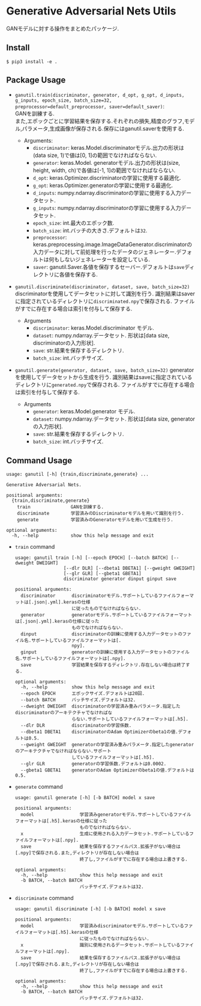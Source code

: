 # Generative Adversarial Nets Utils

GANモデルに対する操作をまとめたパッケージ.

## Install
```
$ pip3 install -e .
```

## Package Usage
* `ganutil.train(discriminator, generator, d_opt, g_opt, d_inputs, g_inputs, epoch_size, batch_size=32, preprocessor=default_preprocessor, saver=default_saver)`:  
    GANを訓練する.  
    また,エポックごとに学習結果を保存する.それぞれの損失,精度のグラフ,モデル,パラメータ,生成画像が保存される.保存にはganutil.saverを使用する.  
    * Arguments:  
        - `discriminator`: keras.Model.discriminatorモデル.出力の形状は(data size, 1)で値は[0, 1]の範囲でなければならない.
        - `generator`: keras.Model. generatorモデル.出力の形状は(size, height, width, ch)で各値は[-1, 1]の範囲でなければならない.
        - `d_opt`: keras.Optimizer.discriminatorの学習に使用する最適化.
        - `g_opt`: keras.Optimizer.generatorの学習に使用する最適化.
        - `d_inputs`: numpy.ndarray.discriminatorの学習に使用する入力データセット.
        - `g_inputs`: numpy.ndarray.discriminatorの学習に使用する入力データセット.
        - `epoch_size`: int.最大のエポック数.
        - `batch_size`: int.バッチの大きさ.デフォルトは`32`.
        - `preprocessor`: keras.preprocessing.image.ImageDataGenerator.discriminatorの入力データに対して前処理を行ったデータのジェネレーター.デフォルトは何もしないジェネレーターを設定している.
        - `saver`: ganutil.Saver.各値を保存するセーバー.デフォルトは`save`ディレクトリに各値を保存する.  

* `ganutil.discriminate(discriminator, dataset, save, batch_size=32)`  
    discriminatorを使用してデータセットに対して識別を行う.
    識別結果はsaverに指定されているディレクトリに`discriminated.npy`で保存される.
    ファイルがすでに存在する場合は索引を付与して保存する.

    * Arguments
        - `discriminator`: keras.Model.discriminator モデル.
        - `dataset`: numpy.ndarray.データセット. 形状は[data size, discriminatorの入力形状].
        - `save`: str.結果を保存するディレクトリ.
        - `batch_size`: int.バッチサイズ.


* `ganutil.generate(generator, dataset, save, batch_size=32)`
    generatorを使用してデータセットから生成を行う.
    識別結果はsaveに指定されているディレクトリに`generated.npy`で保存される.
    ファイルがすでに存在する場合は索引を付与して保存する.

    * Arguments
        - `generator`: keras.Model.generator モデル.
        - `dataset`: numpy.ndarray.データセット. 形状は[data size, generatorの入力形状].
        - `save`: str.結果を保存するディレクトリ.
        - `batch_size`: int.バッチサイズ.


## Command Usage
```
usage: ganutil [-h] {train,discriminate,generate} ...

Generative Adversarial Nets.

positional arguments:
  {train,discriminate,generate}
    train               GANを訓練する.
    discriminate        学習済みのDiscriminatorモデルを用いて識別を行う.
    generate            学習済みのGeneratorモデルを用いて生成を行う.

optional arguments:
  -h, --help            show this help message and exit
```

* `train` command

    ```
    usage: ganutil train [-h] [--epoch EPOCH] [--batch BATCH] [--dweight DWEIGHT]
                      [--dlr DLR] [--dbeta1 DBETA1] [--gweight GWEIGHT]
                      [--glr GLR] [--gbeta1 GBETA1]
                      discriminator generator dinput ginput save

    positional arguments:
      discriminator      discriminatorモデル.サポートしているファイルフォーマットは[.json|.yml].kerasの仕様
                         に従ったものでなければならない.
      generator          generatorモデル.サポートしているファイルフォーマットは[.json|.yml].kerasの仕様に従った
                         ものでなければならない.
      dinput             discriminatorの訓練に使用する入力データセットのファイル名.サポートしているファイルフォーマットは[.
                         npy].
      ginput             generatorの訓練に使用する入力データセットのファイル名.サポートしているファイルフォーマットは[.npy].
      save               学習結果を保存するディレクトリ.存在しない場合は終了する.

    optional arguments:
      -h, --help         show this help message and exit
      --epoch EPOCH      エポックサイズ.デフォルトは20回.
      --batch BATCH      バッチサイズ.デフォルトは32.
      --dweight DWEIGHT  discriminatorの学習済み重みパラメータ.指定したdiscriminatorのアーキテクチャでなければな
                         らない.サポートしているファイルフォーマットは[.h5].
      --dlr DLR          discriminatorの学習係数.
      --dbeta1 DBETA1    discriminatorのAdam Optimizerのbeta1の値.デフォルトは0.5.
      --gweight GWEIGHT  generatorの学習済み重みパラメータ.指定したgeneratorのアーキテクチャでなければならない.サポート
                         しているファイルフォーマットは[.h5].
      --glr GLR          generatorの学習係数.デフォルトは0.0002.
      --gbeta1 GBETA1    generatorのAdam Optimizerのbeta1の値.デフォルトは0.5.
    ```

* `generate` command

    ```
    usage: ganutil generate [-h] [-b BATCH] model x save

    positional arguments:
      model                 学習済みgeneratorモデル.サポートしているファイルフォーマットは[.h5].kerasの仕様に従った
                            ものでなければならない.
      x                     生成に使用される入力データセット.サポートしているファイルフォーマットは[.npy].
      save                  結果を保存するファイルパス.拡張子がない場合は[.npy]で保存される.また,ディレクトリが存在しない場合は
                            終了し,ファイルがすでに存在する場合は上書きする.

    optional arguments:
      -h, --help            show this help message and exit
      -b BATCH, --batch BATCH
                            バッチサイズ.デフォルトは32.
    ```

* `discriminate` command

    ```
    usage: ganutil discriminate [-h] [-b BATCH] model x save

    positional arguments:
      model                 学習済みdiscriminatorモデル.サポートしているファイルフォーマットは[.h5].kerasの仕様
                            に従ったものでなければならない.
      x                     識別に使用されるデータセット.サポートしているファイルフォーマットは[.npy].
      save                  結果を保存するファイルパス.拡張子がない場合は[.npy]で保存される.また,ディレクトリが存在しない場合は
                            終了し,ファイルがすでに存在する場合は上書きする.

    optional arguments:
      -h, --help            show this help message and exit
      -b BATCH, --batch BATCH
                            バッチサイズ.デフォルトは32.
    ```
